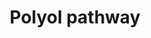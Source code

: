 ---
annotations:
- type: Pathway Ontology
  value: polyol pathway
authors:
- MaintBot
- Fehrhart
description: When glucose is unused, it is metabolized via the polyol pathway. This
  pathway consists of two main enzymatic steps. First, glucose is reduced to sorbitol
  by aldose reductase. In this step, NADPH is oxidized to NADP+. The next step is
  the oxidation of sorbitol to D-fructose by sorbitol dehydrogenase. Fructose can
  then be phosphorylated by fructokinase and subsequently be metabolized via dihydroxyacetone
  phosphate or glyceraldehyde to D-glyceraldehyde 3-phosphate, which can be used as
  a substrate in the process of glycolysis. The sorbitol pathway plays a role in diabetic
  renal complications because aldose reductase metabolizes the excess of glucose to
  toxic metabolites that induce hyperfiltration and glomerular dysfunction.
last-edited: 2019-08-16
organisms:
- Canis familiaris
redirect_from:
- /index.php/Pathway:WP1170
- /instance/WP1170
schema-jsonld:
- '@context': https://schema.org/
  '@id': https://wikipathways.github.io/pathways/WP1170.html
  '@type': Dataset
  creator:
    '@type': Organization
    name: WikiPathways
  description: When glucose is unused, it is metabolized via the polyol pathway. This
    pathway consists of two main enzymatic steps. First, glucose is reduced to sorbitol
    by aldose reductase. In this step, NADPH is oxidized to NADP+. The next step is
    the oxidation of sorbitol to D-fructose by sorbitol dehydrogenase. Fructose can
    then be phosphorylated by fructokinase and subsequently be metabolized via dihydroxyacetone
    phosphate or glyceraldehyde to D-glyceraldehyde 3-phosphate, which can be used
    as a substrate in the process of glycolysis. The sorbitol pathway plays a role
    in diabetic renal complications because aldose reductase metabolizes the excess
    of glucose to toxic metabolites that induce hyperfiltration and glomerular dysfunction.
  keywords:
  - SORD
  - D-Glyceraldehyde 3-phosphate
  - D-Fructose
  - Fructose 1-phosphate
  - KHK
  - ALDOB
  - Sorbitol
  - Dihydroxyacetone phosphate
  - D-Glucose
  - Glyceraldehyde
  - ALR2
  license: CC0
  name: Polyol pathway
seo: CreativeWork
title: Polyol pathway
wpid: WP1170
---